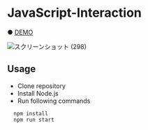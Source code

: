 # JavaScript-Interaction

● <a href="https://hisamikurita.github.io/JavaScript-Interaction/mouse-over/dist/">DEMO</a>

![スクリーンショット (298)](https://user-images.githubusercontent.com/47776346/83352466-80331d00-a386-11ea-93ed-80365a95003f.png)

## Usage
* Clone repository<br>
* Install Node.js<br>
* Run following commands<br>
```
  npm install  
  npm run start  
```

